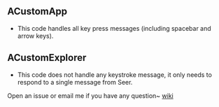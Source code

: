 ## ACustomApp

- This code handles all key press messages (including spacebar and arrow keys).

## ACustomExplorer

- This code does not handle any keystroke message, it only needs to respond to a single message from Seer.


Open an issue or email me if you have any question~
[wiki](https://github.com/ccseer/Seer/wiki/4.-Integration-with-3rd-party-software)